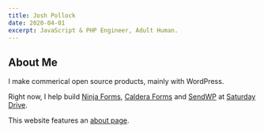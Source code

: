 ```yaml
---
title: Josh Pollock
date: 2020-04-01
excerpt: JavaScript & PHP Engineer, Adult Human.
---
```


## About Me

I make commerical open source products, mainly with WordPress.

Right now, I help build [Ninja Forms](https://ninjaforms.com), [Caldera Forms](https://CalderaForms.com) and [SendWP](https://SendWP.com) at [Saturday Drive](https://SaturdayDrive.com).

This website features an [about page](about).
